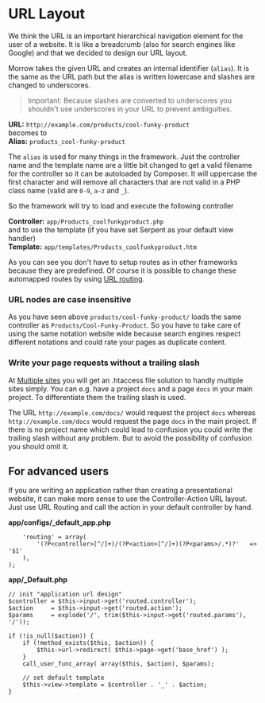 URL Layout
==========

We think the URL is an important hierarchical navigation element for the user of a website.
It is like a breadcrumb (also for search engines like Google) and that we decided to design our URL layout.

Morrow takes the given URL and creates an internal identifier (`alias`).
It is the same as the URL path but the alias is written lowercase and slashes are changed to underscores.

  > Important: Because slashes are converted to underscores you shouldn't use underscores in your URL to prevent ambiguities.

**URL:** `http://example.com/products/cool-funky-product`  
becomes to  
**Alias:** `products_cool-funky-product`

 
The `alias` is used for many things in the framework.
Just the controller name and the template name are a little bit changed to get a valid filename for the controller so it can be autoloaded by Composer.
It will uppercase the first character and will remove all characters that are not valid in a PHP class name (valid are `0-9`, `a-z` and `_`).

So the framework will try to load and execute the following controller

**Controller:** `app/Products_coolfunkyproduct.php`  
and to use the template (if you have set Serpent as your default view handler)  
**Template:** `app/templates/Products_coolfunkyproduct.htm`

As you can see you don't have to setup routes as in other frameworks because they are predefined.
Of course it is possible to change these automapped routes by using [URL routing](page/urlrouting).


### URL nodes are case insensitive

As you have seen above `products/cool-funky-product/` loads the same controller as `Products/Cool-Funky-Product`.
So you have to take care of using the same notation website wide because search engines respect different notations and could rate your pages as duplicate content.


### Write your page requests without a trailing slash

At [Multiple sites](page/multiplesites) you will get an .htaccess file solution to handly multiple sites simply. You can e.g. have a project `docs` and a page `docs` in your main project.
To differentiate them the trailing slash is used.

The URL `http://example.com/docs/` would request the project `docs` whereas `http://example.com/docs` would request the page `docs` in the main project.
If there is no project name which could lead to confusion you could write the trailing slash without any problem. But to avoid the possibility of confusion you should omit it.


For advanced users
------------------

If you are writing an application rather than creating a presentational website, it can make more sense to use the Controller-Action URL layout.
Just use URL Routing and call the action in your default controller by hand.

**app/configs/\_default\_app.php**
~~~{.php}
	'routing' = array(
		'(?P<controller>[^/]+)/(?P<action>[^/]+)(?P<params>/.*)?'	=> '$1'
	),
);
~~~

**app/\_Default.php**
~~~{.php}
// init "application url design"
$controller = $this->input->get('routed.controller');
$action     = $this->input->get('routed.action');
$params     = explode('/', trim($this->input->get('routed.params'), '/'));

if (!is_null($action)) {
    if (!method_exists($this, $action)) {
        $this->url->redirect( $this->page->get('base_href') );
    }
    call_user_func_array( array($this, $action), $params);

    // set default template
    $this->view->template = $controller . '_' . $action;
}
~~~
